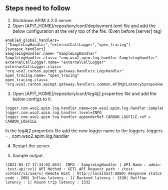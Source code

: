 ## Steps need to follow 

1. Shutdown APIM 3.2.0 server.
2. Open [APIT_HOME]/repository/conf/deployment.toml file and add the below configuration at the very top of the file. (Even before [server] tag)

```
enabled_global_handlers= ["SampleLogHandler","externalCallLogger","open_tracing"]
[synapse_handlers]
SampleLogHandler.name= "SampleLogHandler"
SampleLogHandler.class= "com.wso2.apim.log.handler.SampleLogHandler"
externalCallLogger.name= "externalCallLogger"
externalCallLogger.class= "org.wso2.carbon.apimgt.gateway.handlers.LogsHandler"
open_tracing.name= "open_tracing"
open_tracing.class= "org.wso2.carbon.apimgt.gateway.handlers.common.APIMgtLatencySynapseHandler"
```

3. Open [APIT_HOME]/repository/conf/log4j2.properties file and add the below configs to it.

```
logger.com.wso2.apim.log.handler.name=com.wso2.apim.log.handler.SampleLogHandler
logger.com.wso2.apim.log.handler.level=INFO
logger.com.wso2.apim.log.handler.appenderRef.CARBON_LOGFILE.ref = CARBON_LOGFILE
```
In the log4j2.properties file add the new logger name to the loggers.
loggers = <Existing Loggers>, com.wso2.apim.log.handler

4. Restart the server.

5. Sample output.
```
[2021-05-17 17:34:02,564]  INFO - SampleLogHandler | API Name : admin--test-api:vv1| API Method : GET| API Request path : /test-context/v1/users| Remote Host : http://localhost:8080| Response status code : 200| Inflow latency : 1| Backend latency : 1330| Outflow latency : 1| Round trip latency : 1332
```
